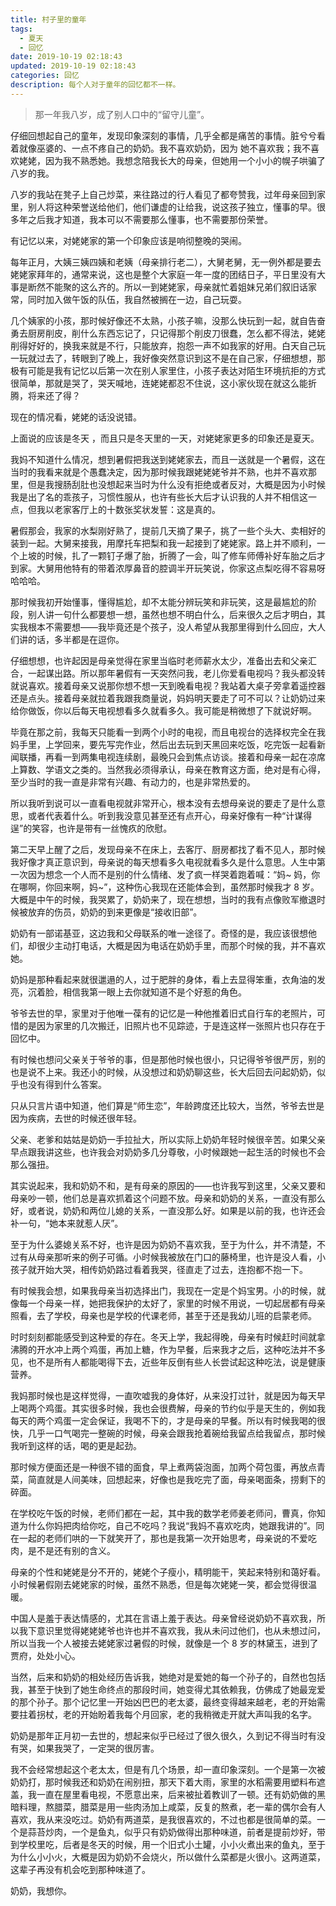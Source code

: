 ```yaml
---
title: 村子里的童年
tags:
  - 夏天
  - 回忆
date: 2019-10-19 02:18:43
updated: 2019-10-19 02:18:43
categories: 回忆
description: 每个人对于童年的回忆都不一样。
---
```


> 那一年我八岁，成了别人口中的“留守儿童”。

<!-- more -->

仔细回想起自己的童年，发现印象深刻的事情，几乎全都是痛苦的事情。脏兮兮看着就像巫婆的、一点不疼自己的奶奶。我不喜欢奶奶，因为	她不喜欢我；我不喜欢姥姥，因为我不熟悉她。我想念陪我长大的母亲，但她用一个小小的幌子哄骗了八岁的我。

八岁的我站在凳子上自己炒菜，来往路过的行人看见了都夸赞我，过年母亲回到家里，别人将这种荣誉送给他们，他们谦虚的让给我，说这孩子独立，懂事的早。很多年之后我才知道，我本可以不需要那么懂事，也不需要那份荣誉。

有记忆以来，对姥姥家的第一个印象应该是响彻整晚的哭闹。

每年正月，大姨三姨四姨和老姨（母亲排行老二），大舅老舅，无一例外都是要去姥姥家拜年的，通常来说，这也是整个大家庭一年一度的团结日子，平日里没有大事是断然不能聚的这么齐的。所以一到姥姥家，母亲就忙着姐妹兄弟们叙旧话家常，同时加入做午饭的队伍，我自然被搁在一边，自己玩耍。

几个姨家的小孩，那时候好像还不太熟，小孩子嘛，没那么快玩到一起，就自告奋勇去厨房削皮，削什么东西忘记了，只记得那个削皮刀很蠢，怎么都不得法，姥姥削得好好的，换我来就是不行，只能放弃，抱怨一声不如我家的好用。白天自己玩一玩就过去了，转眼到了晚上，我好像突然意识到这不是在自己家，仔细想想，那极有可能是我有记忆以后第一次在别人家里住，小孩子表达对陌生环境抗拒的方式很简单，那就是哭了，哭天喊地，连姥姥都忍不住说，这小家伙现在就这么能折腾，将来还了得？

现在的情况看，姥姥的话没说错。

上面说的应该是冬天 ，而且只是冬天里的一天，对姥姥家更多的印象还是夏天。

我妈不知道什么情况，想到暑假把我送到姥姥家去，而且一送就是一个暑假，这在当时的我看来就是个愚蠢决定，因为那时候我跟姥姥姥爷并不熟，也并不喜欢那里，但是我搜肠刮肚也没想起来当时为什么没有拒绝或者反对，大概是因为小时候我是出了名的乖孩子，习惯性服从，也许有些长大后才认识我的人并不相信这一点，但我以老家客厅上的十数张奖状发誓：这是真的。

暑假那会，我家的水梨刚好熟了，提前几天摘了果子，挑了一些个头大、卖相好的装到一起。大舅来接我，用摩托车把梨和我一起接到了姥姥家。路上并不顺利，一个上坡的时候，扎了一颗钉子爆了胎，折腾了一会，叫了修车师傅补好车胎之后才到家。大舅用他特有的带着浓厚鼻音的腔调半开玩笑说，你家这点梨吃得不容易呀哈哈哈。

那时候我初开始懂事，懂得尴尬，却不太能分辨玩笑和非玩笑，这是最尴尬的阶段，别人讲一句什么都要想一想，虽然也想不明白什么，后来很久之后才明白，其实我根本不需要想——我毕竟还是个孩子，没人希望从我那里得到什么回应，大人们讲的话，多半都是在逗你。

仔细想想，也许起因是母亲觉得在家里当临时老师薪水太少，准备出去和父亲汇合，一起谋出路。所以那年暑假有一天突然问我，老儿你爱看电视吗？我头都没转就说喜欢。接着母亲又说那你想不想一天到晚看电视？我站着大桌子旁拿着遥控器还是点头。接着母亲就拉着我跟我商量说，妈妈明天要走了可不可以？让奶奶过来给你做饭，你以后每天电视想看多久就看多久。我可能是稍微想了下就说好啊。

毕竟在那之前，我每天只能看一到两个小时的电视，而且电视台的选择权完全在我妈手里，上学回来，要先写完作业，然后出去玩到天黑回来吃饭，吃完饭一起看新闻联播，再看一到两集电视连续剧，最晚只会到焦点访谈。接着和母亲一起在凉席上算数、学语文之类的。当然我必须得承认，母亲在教育这方面，绝对是有心得，至少当时的我一直是非常有兴趣、有动力的，也是非常热爱的。

所以我听到说可以一直看电视就非常开心，根本没有去想母亲说的要走了是什么意思，或者代表着什么。听到我没意见甚至还有点开心，母亲好像有一种“计谋得逞”的笑容，也许是带有一丝愧疚的欣慰。

第二天早上醒了之后，发现母亲不在床上，去客厅、厨房都找了看不见人，那时候我好像才真正意识到，母亲说的每天想看多久电视就看多久是什么意思。人生中第一次因为想念一个人而不是别的什么情绪、发了疯一样哭着跑着喊：“妈~ 妈，你在哪啊，你回来啊，妈~”，这种伤心我现在还能体会到，虽然那时候我才 8 岁。大概是中午的时候，我哭累了，奶奶来了，现在想想，当时的我有点像败军撤退时候被放弃的伤员，奶奶的到来更像是“接收旧部”。

奶奶有一部诺基亚，这边我和父母联系的唯一途径了。奇怪的是，我应该很想他们，却很少主动打电话，大概是因为电话在奶奶手里，而那个时候的我，并不喜欢她。

奶妈是那种看起来就很邋遢的人，过于肥胖的身体，看上去显得笨重，衣角油的发亮，沉着脸，相信我第一眼上去你就知道不是个好惹的角色。

爷爷去世的早，家里对于他唯一葆有的记忆是一种他推着旧式自行车的老照片，可惜的是因为家里的几次搬迁，旧照片也不见踪迹，于是连这样一张照片也只存在于回忆中。

有时候也想问父亲关于爷爷的事，但是那他时候也很小，只记得爷爷很严厉，别的也是说不上来。我还小的时候，从没想过和奶奶聊这些，长大后回去问起奶奶，似乎也没有得到什么答案。

只从只言片语中知道，他们算是“师生恋”，年龄跨度还比较大，当然，爷爷去世是因为疾病，去世的时候还很年轻。

父亲、老爹和姑姑是奶奶一手拉扯大，所以实际上奶奶年轻时候很辛苦。如果父亲早点跟我讲这些，也许我会对奶奶多几分尊敬，小时候跟她一起生活的时候也不会那么强扭。

其实说起来，我和奶奶不和，是有母亲的原因的——也许我写到这里，父亲又要和母亲吵一顿，他们总是喜欢抓着这个问题不放。母亲和奶奶的关系，一直没有那么好，或者说，奶奶和两位儿媳的关系，一直没那么好。如果是以前的我，也许还会补一句，“她本来就惹人厌”。

至于为什么婆媳关系不好，也许是因为奶奶不喜欢我，至于为什么，并不清楚，不过有从母亲那听来的例子可循。小时候我被放在门口的藤椅里，也许是没人看，小孩子就开始大哭，相传奶奶路过看着我哭，径直走了过去，连抱都不抱一下。

有时候我会想，如果我母亲当初选择出门，我现在一定是个妈宝男。小的时候，就像每一个母亲一样，她把我保护的太好了，家里的时候不用说，一切起居都有母亲照看，去了学校，母亲也是学校的代课老师，甚至于还是我幼儿班的启蒙老师。

时时刻刻都能感受到这种爱的存在。冬天上学，我起得晚，母亲有时候赶时间就拿沸腾的开水冲上两个鸡蛋，再加上糖，作为早餐，后来我才之后，这种吃法并不多见，也不是所有人都能喝得下去，近些年反倒有些人长尝试起这种吃法，说是健康营养。

我妈那时候也是这样觉得，一直吹嘘我的身体好，从来没打过针，就是因为每天早上喝两个鸡蛋。其实很多时候，我也会很费解，母亲的节约似乎是天生的，例如我每天的两个鸡蛋一定会保证，我喝不下的，才是母亲的早餐。所以有时候我喝的很快，几乎一口气喝完一整碗的时候，母亲会跟我抢着碗给我留点给我留点，那时候我听到这样的话，喝的更是起劲。

那时候方便面还是一种很不错的面食，早上煮两袋泡面，加两个荷包蛋，再放点青菜，简直就是人间美味，回想起来，好像也是我吃完了面，母亲喝面条，捞剩下的碎面。

在学校吃午饭的时候，老师们都在一起，其中我的数学老师姜老师问，曹真，你知道为什么你妈把肉给你吃，自己不吃吗？我说“我妈不喜欢吃肉，她跟我讲的”。同在一起的老师们哄的一下就笑开了，那也是我第一次开始思考，母亲说的不爱吃肉，是不是还有别的含义。

母亲的个性和姥姥是分不开的，姥姥个子瘦小，精明能干，笑起来特别和蔼好看。小时候暑假刚去姥姥家的时候，虽然不熟悉，但是每次姥姥一笑，都会觉得很温暖。

中国人是羞于表达情感的，尤其在言语上羞于表达。母亲曾经说奶奶不喜欢我，所以我下意识里觉得姥姥姥爷也许也并不喜欢我，我从未问过他们，也从未想过问，所以当我一个人被接去姥姥家过暑假的时候，就像是一个 8 岁的林黛玉，进到了贾府，处处小心。

当然，后来和奶奶的相处经历告诉我，她绝对是爱她的每一个孙子的，自然也包括我，甚至于快到了她生命终点的那段时间，她变得尤其依赖我，仿佛成了她最宠爱的那个孙子。那个记忆里一开始凶巴巴的老太婆，最终变得越来越老，老的开始需要拄着拐杖，老的开始盼着我每个月回家，老的我稍微走开就大声叫我的名字。

奶奶是那年正月初一去世的，想起来似乎已经过了很久很久，久到记不得当时有没有哭，如果我哭了，一定哭的很厉害。

我不会经常想起这个老太太，但是有几个场景，却一直印象深刻。一个是第一次被奶奶打，那时候我还和奶奶在闹别扭，那天下着大雨，家里的水稻需要用塑料布遮盖，我一直在屋里看电视，不愿意出来，后来被扯着教训了一顿。还有奶奶做的黑暗料理，熬腊菜，腊菜是用一些肉汤加上咸菜，反复的熬煮，老一辈的偶尔会有人喜欢，我从来没吃过。奶奶有两道菜，是我很喜欢的，不过也都是很简单的菜。一个是蒜苔炒肉，一个是鱼丸，似乎只有奶奶做得出那种味道，前者是提前炒好，带到学校里吃，后者是冬天的时候，用一个旧式小土罐，小小火煮出来的鱼丸，至于为什么小小火，大概是因为奶奶不会烧火，所以做什么菜都是火很小。这两道菜，这辈子再没有机会吃到那种味道了。

奶奶，我想你。